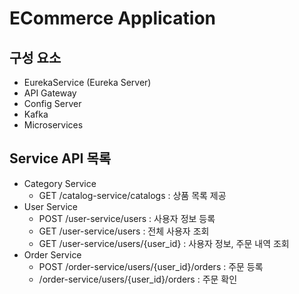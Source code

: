 # ECommerce Application

## 구성 요소
- EurekaService (Eureka Server)
- API Gateway
- Config Server
- Kafka
- Microservices

## Service API 목록
- Category Service
    - GET /catalog-service/catalogs : 상품 목록 제공
- User Service
    - POST /user-service/users : 사용자 정보 등록
    - GET /user-service/users : 전체 사용자 조회
    - GET /user-service/users/{user_id} : 사용자 정보, 주문 내역 조회
- Order Service
    - POST /order-service/users/{user_id}/orders : 주문 등록
    - /order-service/users/{user_id}/orders : 주문 확인
